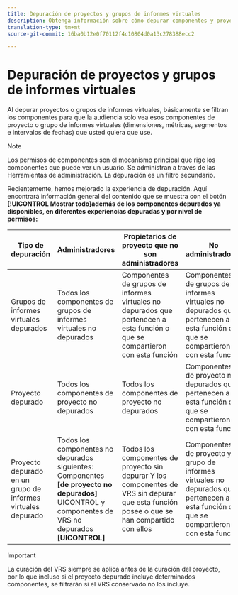 ```yaml
---
title: Depuración de proyectos y grupos de informes virtuales
description: Obtenga información sobre cómo depurar componentes y proyectos de vrs
translation-type: tm+mt
source-git-commit: 16ba0b12e0f70112f4c10804d0a13c278388ecc2

---
```



# Depuración de proyectos y grupos de informes virtuales

Al depurar proyectos o grupos de informes virtuales, básicamente se filtran los componentes para que la audiencia solo vea esos componentes de proyecto o grupo de informes virtuales (dimensiones, métricas, segmentos e intervalos de fechas) que usted quiera que use.

>[!Note]
>Los permisos de componentes son el mecanismo principal que rige los componentes que puede ver un usuario. Se administran a través de las Herramientas de administración. La depuración es un filtro secundario.

Recientemente, hemos mejorado la experiencia de depuración. Aquí encontrará información general del contenido que se muestra con el botón **[!UICONTROL Mostrar todo]además de los componentes depurados ya disponibles, en diferentes experiencias depuradas y por nivel de permisos:**

| Tipo de depuración | Administradores | Propietarios de proyecto que no son administradores | No administradores |
|---|---|---|---|
| Grupos de informes virtuales depurados | Todos los componentes de grupos de informes virtuales no depurados | Componentes de grupos de informes virtuales no depurados que pertenecen a esta función o que se compartieron con esta función | Componentes de grupos de informes virtuales no depurados que pertenecen a esta función o que se compartieron con esta función |
| Proyecto depurado | Todos los componentes de proyecto no depurados | Todos los componentes de proyecto no depurados | Componentes de proyecto no depurados que pertenecen a esta función o que se compartieron con esta función |
| Proyecto depurado en un grupo de informes virtuales depurado | Todos los componentes no depurados siguientes: Componentes **[de proyecto no depurados]** UICONTROL y componentes de VRS no depurados **[UICONTROL]** | Todos los componentes de proyecto sin depurar Y los componentes de VRS sin depurar que esta función posee o que se han compartido con ellos | Componentes de proyecto y de grupo de informes virtuales no depurados que pertenecen a esta función o que se compartieron con esta función |

>[!IMPORTANT]
>La curación del VRS siempre se aplica antes de la curación del proyecto, por lo que incluso si el proyecto depurado incluye determinados componentes, se filtrarán si el VRS conservado no los incluye.
